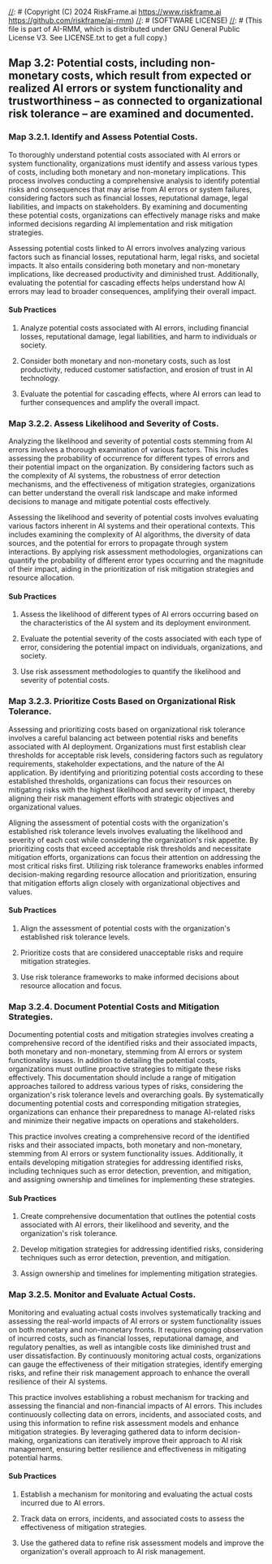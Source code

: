 [//]: # (COPYRIGHT)
[//]: # (RiskFrame.ai - AI Risk Management and Resilience Framework)
[//]: # (Copyright (C) 2024 RiskFrame.ai https://www.riskframe.ai https://github.com/riskframe/ai-rmm)
[//]: # (SOFTWARE LICENSE)
[//]: # (This file is part of AI-RMM, which is distributed under GNU General Public License V3. See LICENSE.txt to get a full copy.)
    
## Map 3.2: Potential costs, including non-monetary costs, which result from expected or realized AI errors or system functionality and trustworthiness – as connected to organizational risk tolerance – are examined and documented.

### Map 3.2.1. Identify and Assess Potential Costs.

To thoroughly understand potential costs associated with AI errors or system functionality, organizations must identify and assess various types of costs, including both monetary and non-monetary implications. This process involves conducting a comprehensive analysis to identify potential risks and consequences that may arise from AI errors or system failures, considering factors such as financial losses, reputational damage, legal liabilities, and impacts on stakeholders. By examining and documenting these potential costs, organizations can effectively manage risks and make informed decisions regarding AI implementation and risk mitigation strategies.

Assessing potential costs linked to AI errors involves analyzing various factors such as financial losses, reputational harm, legal risks, and societal impacts. It also entails considering both monetary and non-monetary implications, like decreased productivity and diminished trust. Additionally, evaluating the potential for cascading effects helps understand how AI errors may lead to broader consequences, amplifying their overall impact.

#### Sub Practices

1. Analyze potential costs associated with AI errors, including financial losses, reputational damage, legal liabilities, and harm to individuals or society.

2. Consider both monetary and non-monetary costs, such as lost productivity, reduced customer satisfaction, and erosion of trust in AI technology.

3. Evaluate the potential for cascading effects, where AI errors can lead to further consequences and amplify the overall impact.

### Map 3.2.2. Assess Likelihood and Severity of Costs.

Analyzing the likelihood and severity of potential costs stemming from AI errors involves a thorough examination of various factors. This includes assessing the probability of occurrence for different types of errors and their potential impact on the organization. By considering factors such as the complexity of AI systems, the robustness of error detection mechanisms, and the effectiveness of mitigation strategies, organizations can better understand the overall risk landscape and make informed decisions to manage and mitigate potential costs effectively.

Assessing the likelihood and severity of potential costs involves evaluating various factors inherent in AI systems and their operational contexts. This includes examining the complexity of AI algorithms, the diversity of data sources, and the potential for errors to propagate through system interactions. By applying risk assessment methodologies, organizations can quantify the probability of different error types occurring and the magnitude of their impact, aiding in the prioritization of risk mitigation strategies and resource allocation.

#### Sub Practices

1. Assess the likelihood of different types of AI errors occurring based on the characteristics of the AI system and its deployment environment.

2. Evaluate the potential severity of the costs associated with each type of error, considering the potential impact on individuals, organizations, and society.

3. Use risk assessment methodologies to quantify the likelihood and severity of potential costs.

### Map 3.2.3. Prioritize Costs Based on Organizational Risk Tolerance.

Assessing and prioritizing costs based on organizational risk tolerance involves a careful balancing act between potential risks and benefits associated with AI deployment. Organizations must first establish clear thresholds for acceptable risk levels, considering factors such as regulatory requirements, stakeholder expectations, and the nature of the AI application. By identifying and prioritizing potential costs according to these established thresholds, organizations can focus their resources on mitigating risks with the highest likelihood and severity of impact, thereby aligning their risk management efforts with strategic objectives and organizational values.

Aligning the assessment of potential costs with the organization's established risk tolerance levels involves evaluating the likelihood and severity of each cost while considering the organization's risk appetite. By prioritizing costs that exceed acceptable risk thresholds and necessitate mitigation efforts, organizations can focus their attention on addressing the most critical risks first. Utilizing risk tolerance frameworks enables informed decision-making regarding resource allocation and prioritization, ensuring that mitigation efforts align closely with organizational objectives and values.

#### Sub Practices

1. Align the assessment of potential costs with the organization's established risk tolerance levels.

2. Prioritize costs that are considered unacceptable risks and require mitigation strategies.

3. Use risk tolerance frameworks to make informed decisions about resource allocation and focus.

### Map 3.2.4. Document Potential Costs and Mitigation Strategies.

Documenting potential costs and mitigation strategies involves creating a comprehensive record of the identified risks and their associated impacts, both monetary and non-monetary, stemming from AI errors or system functionality issues. In addition to detailing the potential costs, organizations must outline proactive strategies to mitigate these risks effectively. This documentation should include a range of mitigation approaches tailored to address various types of risks, considering the organization's risk tolerance levels and overarching goals. By systematically documenting potential costs and corresponding mitigation strategies, organizations can enhance their preparedness to manage AI-related risks and minimize their negative impacts on operations and stakeholders.

This practice involves creating a comprehensive record of the identified risks and their associated impacts, both monetary and non-monetary, stemming from AI errors or system functionality issues. Additionally, it entails developing mitigation strategies for addressing identified risks, including techniques such as error detection, prevention, and mitigation, and assigning ownership and timelines for implementing these strategies.

#### Sub Practices

1. Create comprehensive documentation that outlines the potential costs associated with AI errors, their likelihood and severity, and the organization's risk tolerance.

2. Develop mitigation strategies for addressing identified risks, considering techniques such as error detection, prevention, and mitigation.

3. Assign ownership and timelines for implementing mitigation strategies.

### Map 3.2.5. Monitor and Evaluate Actual Costs.

Monitoring and evaluating actual costs involves systematically tracking and assessing the real-world impacts of AI errors or system functionality issues on both monetary and non-monetary fronts. It requires ongoing observation of incurred costs, such as financial losses, reputational damage, and regulatory penalties, as well as intangible costs like diminished trust and user dissatisfaction. By continuously monitoring actual costs, organizations can gauge the effectiveness of their mitigation strategies, identify emerging risks, and refine their risk management approach to enhance the overall resilience of their AI systems.

This practice involves establishing a robust mechanism for tracking and assessing the financial and non-financial impacts of AI errors. This includes continuously collecting data on errors, incidents, and associated costs, and using this information to refine risk assessment models and enhance mitigation strategies. By leveraging gathered data to inform decision-making, organizations can iteratively improve their approach to AI risk management, ensuring better resilience and effectiveness in mitigating potential harms.

#### Sub Practices

1. Establish a mechanism for monitoring and evaluating the actual costs incurred due to AI errors.

2. Track data on errors, incidents, and associated costs to assess the effectiveness of mitigation strategies.

3. Use the gathered data to refine risk assessment models and improve the organization's overall approach to AI risk management.

